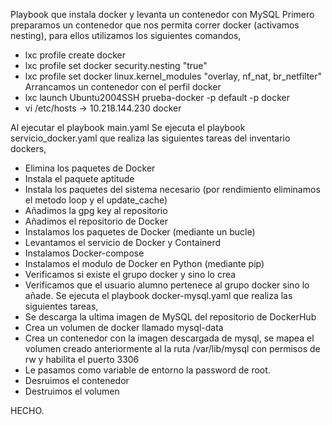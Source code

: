 Playbook que instala docker y levanta un contenedor con MySQL
Primero preparamos un contenedor que nos permita correr docker (activamos nesting), para ellos utilizamos los siguientes comandos,
 - lxc profile create docker
 - lxc profile set docker security.nesting "true"
 - lxc profile set docker linux.kernel_modules "overlay, nf_nat, br_netfilter"
 Arrancamos un contenedor con el perfil docker
 - lxc launch Ubuntu2004SSH prueba-docker -p default -p docker
 - vi /etc/hosts -> 10.218.144.230 docker

Al ejecutar el playbook main.yaml
Se ejecuta el playbook servicio_docker.yaml que realiza las siguientes tareas del inventario dockers,
 - Elimina los paquetes de Docker
 - Instala el paquete aptitude
 - Instala los paquetes del sistema necesario (por rendimiento eliminamos el metodo loop y el update_cache)
 - Añadimos la gpg key al repositorio
 - Añadimos el repositorio de Docker
 - Instalamos los paquetes de Docker (mediante un bucle)
 - Levantamos el servicio de Docker y Containerd
 - Instalamos Docker-compose
 - Instalamos el modulo de Docker en Python (mediante pip)
 - Verificamos si existe el grupo docker y sino lo crea
 - Verificamos que el usuario alumno pertenece al grupo docker sino lo añade.
Se ejecuta el playbook docker-mysql.yaml que realiza las siguientes tareas,
 - Se descarga la ultima imagen de MySQL del repositorio de DockerHub
 - Crea un volumen de docker llamado mysql-data
 - Crea un contenedor con la imagen descargada de mysql, se mapea el volumen creado anteriormente al la ruta /var/lib/mysql con permisos de rw y habilita el puerto 3306
 - Le pasamos como variable de entorno la password de root.
 - Desruimos el contenedor
 - Destruimos el volumen

HECHO.

